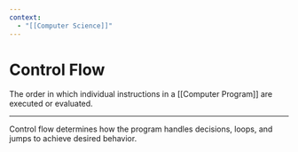```yaml
---
context:
  - "[[Computer Science]]"
---
```


# Control Flow

The order in which individual instructions in a [[Computer Program]] are executed or evaluated.

---

Control flow determines how the program handles decisions, loops, and jumps to achieve desired behavior.

